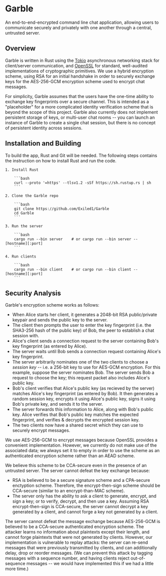 # Garble

An end-to-end-encrypted command line chat application, allowing users to communicate securely and privately with one another through a central, untrusted server.

## Overview

Garble is written in Rust using the [Tokio](https://tokio.rs) asynchronous networking stack for client/server communication, and [OpenSSL](https://www.openssl.org/) for standard, well-audited implementations of cryptographic primitives. We use a hybrid encryption scheme, using RSA for an initial handshake in order to securely exchange keys for the AES-256-GCM encryption scheme used to encrypt chat messages.

For simplicity, Garble assumes that the users have the one-time ability to exchange key fingerprints over a secure channel. This is intended as a "placeholder" for a more complicated identity verification scheme that is beyond the scope of this project. Garble also currently does not implement persistent storage of keys, or multi-user chat rooms -- you can launch an instance of Garble to create a single chat session, but there is no concept of persistent identity across sessions.

## Installation and Building

To build the app, Rust and Git will be needed. The following steps contains the instruction on how to install Rust and run the code.

    1. Install Rust

        ```bash
        curl --proto '=https' --tlsv1.2 -sSf https://sh.rustup.rs | sh
        ```

    2. Clone the Garble repo

        ```bash
        git clone https://github.com/Exiled1/Garble
        cd Garble
        ```

    3. Run the server
    
        ```bash
        cargo run --bin server    # or cargo run --bin server -- [hostname][:port]
        ```

    4. Run clients
    
        ```bash
        cargo run --bin client    # or cargo run --bin client -- [hostname][:port]
        ```

## Security Analysis

Garble's encryption scheme works as follows:

- When Alice starts her client, it generates a 2048-bit RSA public/private keypair and sends the public key to the server.
- The client then prompts the user to enter the key fingerprint (i.e. the SHA3-256 hash of the public key) of Bob, the peer to establish a chat session with.
- Alice's client sends a connection request to the server containing Bob's key fingerprint (as entered by Alice).
- The server waits until Bob sends a connection request containing Alice's key fingerprint.
- The server arbitrarily nominates one of the two clients to choose a *session key* -- i.e. a 256-bit key to use for AES-GCM encryption. For this example, suppose the server nominates Bob. The server sends Bob a request to choose the key; this request packet also includes Alice's public key.
- Bob's client verifies that Alice's public key (as recieved by the server) matches Alice's key fingerprint (as entered by Bob). It then generates a random session key, encrypts it using Alice's public key, signs it using Bob's private key, and sends it to the server.
- The server forwards this information to Alice, along with Bob's public key. Alice verifies that Bob's public key matches the expected fingerprint, and verifies & decrypts the encrypted session key.
- The two clients now have a shared secret which they can use to securely encrypt messages.

We use AES-256-GCM to encrypt messages because OpenSSL provides a convenient implementation. However, we currently do not make use of the associated data; we always set it to empty in order to use the scheme as an authenticated encryption scheme rather than an AEAD scheme.

We believe this scheme to be CCA-secure even in the presence of an untrusted server. The server cannot defeat the key exchange because:
- RSA is believed to be a secure signature scheme and a CPA-secure enctyption scheme. Therefore, the encrypt-then-sign scheme should be CCA-secure (similar to an encrypt-than-MAC scheme).
- The server only has the ability to ask a client to generate, encrypt, and sign a key; or to verify, decrypt, and then use a key. Assuming RSA encrypt-then-sign is CCA-secure, the server cannot decrypt a key generated by a client, and cannot forge a key not generated by a client.

The server cannot defeat the message exchange because AES-256-GCM is believed to be a CCA-secure authenticated encryption scheme. The attacker learns no information about plaintexts except their length, and cannot forge plaintexts that were not generated by clients. However, our implementation is vulnerable to replay attacks: the server can re-send messages that were previously transmitted by clients, and can additionally delay, drop or reorder messages. (We can prevent this attack by tagging messages with a sequence number, and having clients reject out-of-sequence messages -- we would have implemented this if we had a little more time.)


